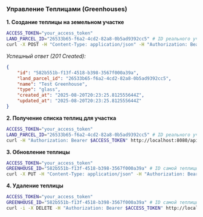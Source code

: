 ### Управление Теплицами (Greenhouses)

**1. Создание теплицы на земельном участке**

```bash
ACCESS_TOKEN="your_access_token"
LAND_PARCEL_ID="26533b65-f6a2-4cd2-82a8-0b5ad9392cc5" # ID реального участка
curl -X POST -H "Content-Type: application/json" -H "Authorization: Bearer $ACCESS_TOKEN" -d '{"name": "Test Greenhouse", "type": "glass"}' http://localhost:8080/api/v1/farm/land-parcels/$LAND_PARCEL_ID/greenhouses
```

*Успешный ответ (201 Created):*
```json
{
    "id": "582b551b-f13f-4518-b398-3567f000a39a",
    "land_parcel_id": "26533b65-f6a2-4cd2-82a8-0b5ad9392cc5",
    "name": "Test Greenhouse",
    "type": "glass",
    "created_at": "2025-08-20T20:23:25.812555644Z",
    "updated_at": "2025-08-20T20:23:25.812555644Z"
}
```

**2. Получение списка теплиц для участка**

```bash
ACCESS_TOKEN="your_access_token"
LAND_PARCEL_ID="26533b65-f6a2-4cd2-82a8-0b5ad9392cc5" # ID реального участка
curl -H "Authorization: Bearer $ACCESS_TOKEN" http://localhost:8080/api/v1/farm/land-parcels/$LAND_PARCEL_ID/greenhouses
```

**3. Обновление теплицы**

```bash
ACCESS_TOKEN="your_access_token"
GREENHOUSE_ID="582b551b-f13f-4518-b398-3567f000a39a" # ID самой теплицы
curl -X PUT -H "Content-Type: application/json" -H "Authorization: Bearer $ACCESS_TOKEN" -d '{"name": "Updated Greenhouse", "type": "polycarbonate"}' http://localhost:8080/api/v1/farm/greenhouses/$GREENHOUSE_ID
```

**4. Удаление теплицы**

```bash
ACCESS_TOKEN="your_access_token"
GREENHOUSE_ID="582b551b-f13f-4518-b398-3567f000a39a" # ID самой теплицы
curl -i -X DELETE -H "Authorization: Bearer $ACCESS_TOKEN" http://localhost:8080/api/v1/farm/greenhouses/$GREENHOUSE_ID
```
